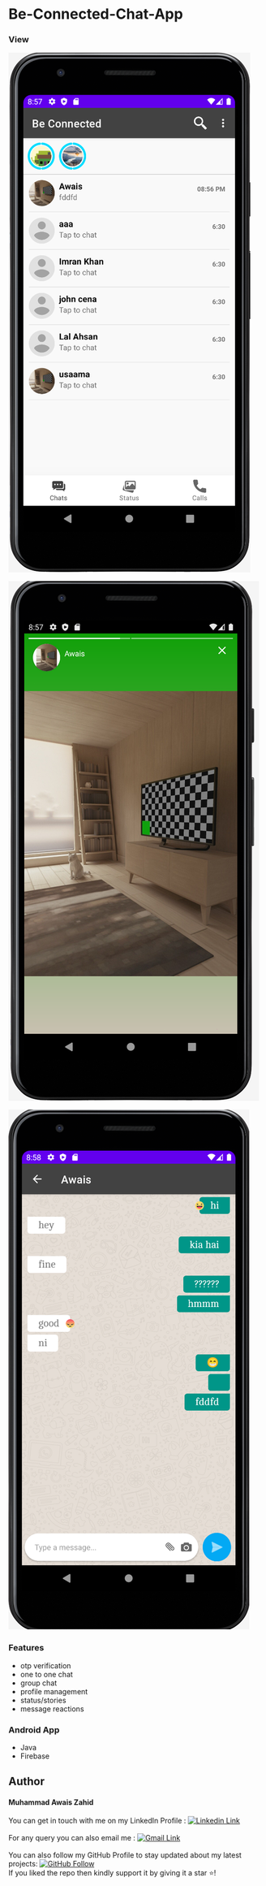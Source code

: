 # Be-Connected-Chat-App


### View 
 ![project Display](https://github.com/chowais181/Be-Connected-Chat-App-/blob/main/output/Screenshot%202022-02-16%20at%208.57.23%20PM.png)
 
 ![project Display](https://github.com/chowais181/Be-Connected-Chat-App-/blob/main/output/Screenshot%202022-02-16%20at%208.57.41%20PM.png)
 
 ![project Display](https://github.com/chowais181/Be-Connected-Chat-App-/blob/main/output/Screenshot%202022-02-16%20at%208.58.03%20PM.png)




### Features
- otp verification
- one to one chat
- group chat
- profile management
- status/stories
- message reactions




### Android App
- Java
- Firebase



## Author

#### Muhammad Awais Zahid
You can get in touch with me on my LinkedIn Profile : [![Linkedin Link](https://img.shields.io/badge/Connect-AwaisZahid-blue.svg?color=1DA1F2&logo=linkedin&longCache=true&style=for-the-badge
)](https://www.linkedin.com/in/awais-zahid-790124197)
<br><br>
For any query you can also email me : 
[![Gmail Link](https://img.shields.io/badge/Connect-zahidawais98@gmail.com-blue.svg?color=1DA1F2&logo=gmail&longCache=true&style=for-the-badge
)](mailto:zahidawais98@gmail.com)
<br><br>
You can also follow my GitHub Profile to stay updated about my latest projects: [![GitHub Follow](https://img.shields.io/badge/Connect-AwaisZahid-blue.svg?logo=Github&longCache=true&style=for-the-badg)](https://github.com/chowais181)<br>
If you liked the repo then kindly support it by giving it a star ⭐!
